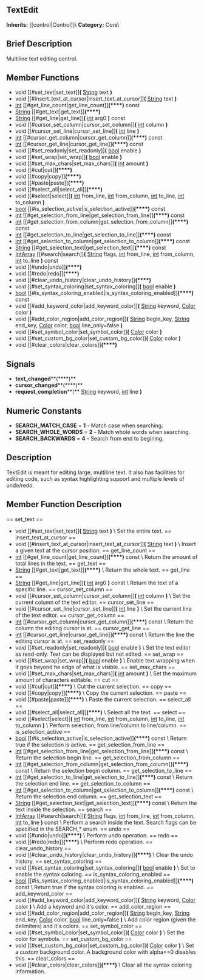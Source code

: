 ##  TextEdit  
**Inherits:** [[control|Control]]\\
**Category:** Core\\
##  Brief Description  
Multiline text editing control.
##  Member Functions 
  * void [[#set_text|set_text]]**(** [String](class_string) text **)**
  * void [[#insert_text_at_cursor|insert_text_at_cursor]]**(** [String](class_string) text **)**
  * [int](class_int) [[#get_line_count|get_line_count]]**(****)** const
  * [String](class_string) [[#get_text|get_text]]**(****)**
  * [String](class_string) [[#get_line|get_line]]**(** [int](class_int) arg0 **)** const
  * void [[#cursor_set_column|cursor_set_column]]**(** [int](class_int) column **)**
  * void [[#cursor_set_line|cursor_set_line]]**(** [int](class_int) line **)**
  * [int](class_int) [[#cursor_get_column|cursor_get_column]]**(****)** const
  * [int](class_int) [[#cursor_get_line|cursor_get_line]]**(****)** const
  * void [[#set_readonly|set_readonly]]**(** [bool](class_bool) enable **)**
  * void [[#set_wrap|set_wrap]]**(** [bool](class_bool) enable **)**
  * void [[#set_max_chars|set_max_chars]]**(** [int](class_int) amount **)**
  * void [[#cut|cut]]**(****)**
  * void [[#copy|copy]]**(****)**
  * void [[#paste|paste]]**(****)**
  * void [[#select_all|select_all]]**(****)**
  * void [[#select|select]]**(** [int](class_int) from_line, [int](class_int) from_column, [int](class_int) to_line, [int](class_int) to_column **)**
  * [bool](class_bool) [[#is_selection_active|is_selection_active]]**(****)** const
  * [int](class_int) [[#get_selection_from_line|get_selection_from_line]]**(****)** const
  * [int](class_int) [[#get_selection_from_column|get_selection_from_column]]**(****)** const
  * [int](class_int) [[#get_selection_to_line|get_selection_to_line]]**(****)** const
  * [int](class_int) [[#get_selection_to_column|get_selection_to_column]]**(****)** const
  * [String](class_string) [[#get_selection_text|get_selection_text]]**(****)** const
  * [IntArray](class_intarray) [[#search|search]]**(** [String](class_string) flags, [int](class_int) from_line, [int](class_int) from_column, [int](class_int) to_line **)** const
  * void [[#undo|undo]]**(****)**
  * void [[#redo|redo]]**(****)**
  * void [[#clear_undo_history|clear_undo_history]]**(****)**
  * void [[#set_syntax_coloring|set_syntax_coloring]]**(** [bool](class_bool) enable **)**
  * [bool](class_bool) [[#is_syntax_coloring_enabled|is_syntax_coloring_enabled]]**(****)** const
  * void [[#add_keyword_color|add_keyword_color]]**(** [String](class_string) keyword, [Color](class_color) color **)**
  * void [[#add_color_region|add_color_region]]**(** [String](class_string) begin_key, [String](class_string) end_key, [Color](class_color) color, [bool](class_bool) line_only=false **)**
  * void [[#set_symbol_color|set_symbol_color]]**(** [Color](class_color) color **)**
  * void [[#set_custom_bg_color|set_custom_bg_color]]**(** [Color](class_color) color **)**
  * void [[#clear_colors|clear_colors]]**(****)**
##  Signals  
  * **text_changed****(****)**
  * **cursor_changed****(****)**
  * **request_completion****(** [String](class_string) keyword, [int](class_int) line **)**
##  Numeric Constants  
  * **SEARCH_MATCH_CASE** = **1** - Match case when searching.
  * **SEARCH_WHOLE_WORDS** = **2** - Match whole words when searching.
  * **SEARCH_BACKWARDS** = **4** - Search from end to begining.
##  Description  
TextEdit is meant for editing large, multiline text. It also has facilities for editing code, such as syntax highlighting support and multiple levels of undo/redo.
##  Member Function Description  
==  set_text  ==
  * void [[#set_text|set_text]]**(** [String](class_string) text **)**
\\
Set the entire text.
==  insert_text_at_cursor  ==
  * void [[#insert_text_at_cursor|insert_text_at_cursor]]**(** [String](class_string) text **)**
\\
Insert a given text at the cursor position.
==  get_line_count  ==
  * [int](class_int) [[#get_line_count|get_line_count]]**(****)** const
\\
Return the amount of total lines in the text.
==  get_text  ==
  * [String](class_string) [[#get_text|get_text]]**(****)**
\\
Return the whole text.
==  get_line  ==
  * [String](class_string) [[#get_line|get_line]]**(** [int](class_int) arg0 **)** const
\\
Return the text of a specific line.
==  cursor_set_column  ==
  * void [[#cursor_set_column|cursor_set_column]]**(** [int](class_int) column **)**
\\
Set the current column of the text editor.
==  cursor_set_line  ==
  * void [[#cursor_set_line|cursor_set_line]]**(** [int](class_int) line **)**
\\
Set the current line of the text editor.
==  cursor_get_column  ==
  * [int](class_int) [[#cursor_get_column|cursor_get_column]]**(****)** const
\\
Return the column the editing cursor is at.
==  cursor_get_line  ==
  * [int](class_int) [[#cursor_get_line|cursor_get_line]]**(****)** const
\\
Return the line the editing cursor is at.
==  set_readonly  ==
  * void [[#set_readonly|set_readonly]]**(** [bool](class_bool) enable **)**
\\
Set the text editor as read-only. Text can be displayed but not edited.
==  set_wrap  ==
  * void [[#set_wrap|set_wrap]]**(** [bool](class_bool) enable **)**
\\
Enable text wrapping when it goes beyond he edge of what is visible.
==  set_max_chars  ==
  * void [[#set_max_chars|set_max_chars]]**(** [int](class_int) amount **)**
\\
Set the maximum amount of characters editable.
==  cut  ==
  * void [[#cut|cut]]**(****)**
\\
Cut the current selection.
==  copy  ==
  * void [[#copy|copy]]**(****)**
\\
Copy the current selection.
==  paste  ==
  * void [[#paste|paste]]**(****)**
\\
Paste the current selection.
==  select_all  ==
  * void [[#select_all|select_all]]**(****)**
\\
Select all the text.
==  select  ==
  * void [[#select|select]]**(** [int](class_int) from_line, [int](class_int) from_column, [int](class_int) to_line, [int](class_int) to_column **)**
\\
Perform selection, from line/column to line/column.
==  is_selection_active  ==
  * [bool](class_bool) [[#is_selection_active|is_selection_active]]**(****)** const
\\
Return true if the selection is active.
==  get_selection_from_line  ==
  * [int](class_int) [[#get_selection_from_line|get_selection_from_line]]**(****)** const
\\
Return the selection begin line.
==  get_selection_from_column  ==
  * [int](class_int) [[#get_selection_from_column|get_selection_from_column]]**(****)** const
\\
Return the selection begin column.
==  get_selection_to_line  ==
  * [int](class_int) [[#get_selection_to_line|get_selection_to_line]]**(****)** const
\\
Return the selection end line.
==  get_selection_to_column  ==
  * [int](class_int) [[#get_selection_to_column|get_selection_to_column]]**(****)** const
\\
Return the selection end column.
==  get_selection_text  ==
  * [String](class_string) [[#get_selection_text|get_selection_text]]**(****)** const
\\
Return the text inside the selection.
==  search  ==
  * [IntArray](class_intarray) [[#search|search]]**(** [String](class_string) flags, [int](class_int) from_line, [int](class_int) from_column, [int](class_int) to_line **)** const
\\
Perform a search inside the text. Search flags can be specified in the SEARCH_* enum.
==  undo  ==
  * void [[#undo|undo]]**(****)**
\\
Perform undo operation.
==  redo  ==
  * void [[#redo|redo]]**(****)**
\\
Perform redo operation.
==  clear_undo_history  ==
  * void [[#clear_undo_history|clear_undo_history]]**(****)**
\\
Clear the undo history.
==  set_syntax_coloring  ==
  * void [[#set_syntax_coloring|set_syntax_coloring]]**(** [bool](class_bool) enable **)**
\\
Set to enable the syntax coloring.
==  is_syntax_coloring_enabled  ==
  * [bool](class_bool) [[#is_syntax_coloring_enabled|is_syntax_coloring_enabled]]**(****)** const
\\
Return true if the syntax coloring is enabled.
==  add_keyword_color  ==
  * void [[#add_keyword_color|add_keyword_color]]**(** [String](class_string) keyword, [Color](class_color) color **)**
\\
Add a keyword and it's color.
==  add_color_region  ==
  * void [[#add_color_region|add_color_region]]**(** [String](class_string) begin_key, [String](class_string) end_key, [Color](class_color) color, [bool](class_bool) line_only=false **)**
\\
Add color region (given the delimiters) and it's colors.
==  set_symbol_color  ==
  * void [[#set_symbol_color|set_symbol_color]]**(** [Color](class_color) color **)**
\\
Set the color for symbols.
==  set_custom_bg_color  ==
  * void [[#set_custom_bg_color|set_custom_bg_color]]**(** [Color](class_color) color **)**
\\
Set a custom background color. A background color with alpha==0 disables this.
==  clear_colors  ==
  * void [[#clear_colors|clear_colors]]**(****)**
\\
Clear all the syntax coloring information.
